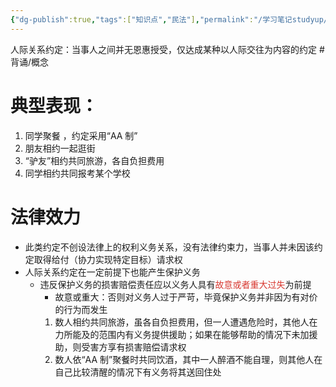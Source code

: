 ```yaml
---
{"dg-publish":true,"tags":["知识点","民法"],"permalink":"/学习笔记studyup/民法总论/人际关系约定/","dgPassFrontmatter":true,"created":"2024-07-14T20:45:30.002+08:00","updated":"2024-10-27T20:03:05.390+08:00"}
---
```


人际关系约定：当事人之间并无恩惠授受，仅达成某种以人际交往为内容的约定 #背诵/概念 
# 典型表现：
1. 同学聚餐 ，约定采用“AA 制”
2. 朋友相约一起逛街
3. “驴友”相约共同旅游，各自负担费用
4. 同学相约共同报考某个学校
# 法律效力
- 此类约定不创设法律上的权利义务关系，没有法律约束力，当事人并未因该约定取得给付（协力实现特定目标）请求权
- 人际关系约定在一定前提下也能产生保护义务
	- 违反保护义务的损害赔偿责任应以义务人具有<font color="#d83931">故意或者重大过失</font>为前提
		- 故意或重大：否则对义务人过于严苛，毕竟保护义务并非因为有对价的行为而发生
		1. 数人相约共同旅游，虽各自负担费用，但一人遭遇危险时，其他人在力所能及的范围内有义务提供援助；如果在能够帮助的情况下未加援助，则受害方享有损害赔偿请求权
		2. 数人依“AA 制”聚餐时共同饮酒，其中一人醉酒不能自理，则其他人在自己比较清醒的情况下有义务将其送回住处
